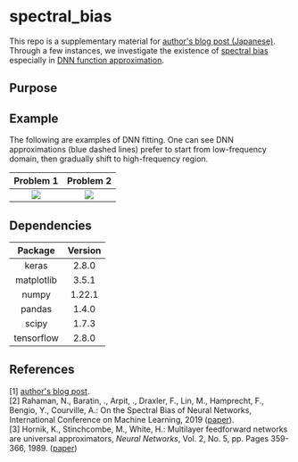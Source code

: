 ﻿# spectral_bias
This repo is a supplementary material for [author's blog post (Japanese)](https://qiita.com/drafts). Through a few instances, we investigate the existence of [spectral bias](https://arxiv.org/abs/1806.08734) especially in [DNN function approximation](https://doi.org/10.1016/0893-6080(89)90020-8). 

## Purpose

## Example
The following are examples of DNN fitting. One can see DNN approximations (blue dashed lines) prefer to start from low-frequency domain, then gradually shift to high-frequency region. 

|Problem 1|Problem 2|
|:---:|:---:|
|<img src="https://user-images.githubusercontent.com/49257696/167547117-c0409a2f-8293-4c13-bbfd-ce9378d647bd.gif">|<img src="https://user-images.githubusercontent.com/49257696/167547128-52924d1f-70b1-4477-a159-73a656ab926c.gif">|

## Dependencies
|Package|Version|
|:---:|:---:|
|keras|2.8.0|
|matplotlib|3.5.1|
|numpy|1.22.1|
|pandas|1.4.0|
|scipy|1.7.3|
|tensorflow|2.8.0|

## References
[1] [author's blog post](link). 
<br>
[2] Rahaman, N., Baratin, ., Arpit, ., Draxler, F., Lin, M., Hamprecht, F., Bengio, Y., Courville, A.: On the Spectral Bias of Neural Networks, International Conference on Machine Learning, 2019 ([paper](https://arxiv.org/abs/1806.08734)). 
<br>
[3] Hornik, K., Stinchcombe, M., White, H.: Multilayer feedforward networks are universal approximators, *Neural Networks*, Vol. 2, No. 5, pp. Pages 359-366, 1989. ([paper](https://doi.org/10.1016/0893-6080(89)90020-8))
